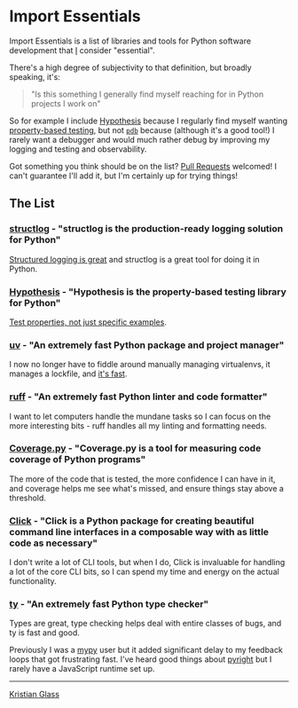 # Import Essentials

Import Essentials is a list of libraries and tools for Python software development that [I](https://www.doismellburning.co.uk/) consider "essential".

There's a high degree of subjectivity to that definition, but broadly speaking, it's:

> "Is this something I generally find myself reaching for in Python projects I work on"

So for example I include [Hypothesis](https://hypothesis.works/) because I regularly find myself wanting [property-based testing](https://increment.com/testing/in-praise-of-property-based-testing/),
but not [`pdb`](https://docs.python.org/3/library/pdb.html) because (although it's a good tool!) I rarely want a debugger and would much rather debug by improving my logging and testing and observability.

Got something you think should be on the list? [Pull Requests](https://github.com/doismellburning/import-essentials/pulls) welcomed!
I can't guarantee I'll add it, but I'm certainly up for trying things!

## The List

### [structlog](https://www.structlog.org/en/stable/index.html) - "structlog is the production-ready logging solution for Python"

[Structured logging is great](https://www.structlog.org/en/stable/why.html) and structlog is a great tool for doing it in Python.

### [Hypothesis](https://hypothesis.works/) - "Hypothesis is the property-based testing library for Python"

[Test properties, not just specific examples](https://increment.com/testing/in-praise-of-property-based-testing/).

### [uv](https://docs.astral.sh/uv/) - "An extremely fast Python package and project manager"

I now no longer have to fiddle around manually managing virtualenvs,
it manages a lockfile, and [it's fast](https://github.com/astral-sh/uv/blob/main/BENCHMARKS.md).

### [ruff](https://docs.astral.sh/ruff/) - "An extremely fast Python linter and code formatter"

I want to let computers handle the mundane tasks so I can focus on the more interesting bits - ruff handles all my linting and formatting needs.

### [Coverage.py](https://coverage.readthedocs.io/) - "Coverage.py is a tool for measuring code coverage of Python programs"

The more of the code that is tested, the more confidence I can have in it,
and coverage helps me see what's missed, and ensure things stay above a threshold.

### [Click](https://click.palletsprojects.com/en/stable/) - "Click is a Python package for creating beautiful command line interfaces in a composable way with as little code as necessary"

I don't write a lot of CLI tools, but when I do, Click is invaluable for handling a lot of the core CLI bits,
so I can spend my time and energy on the actual functionality.

### [ty](https://docs.astral.sh/ty/) - "An extremely fast Python type checker"

Types are great, type checking helps deal with entire classes of bugs, and ty is fast and good.

Previously I was a [mypy](https://www.mypy-lang.org/) user but it added significant delay to my feedback loops that got frustrating fast.
I've heard good things about [pyright](https://github.com/microsoft/pyright) but I rarely have a JavaScript runtime set up.


---

[Kristian Glass](https://www.doismellburning.co.uk/)
